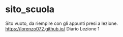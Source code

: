 # sito_scuola
Sito vuoto, da riempire con gli appunti presi a lezione. https://lorenzo072.github.io/
Diario Lezione 1